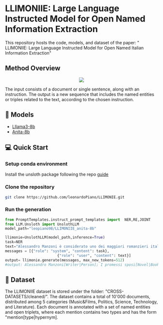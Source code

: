 # LLIMONIIE: Large Language Instructed Model for Open Named Information Extraction
This repository hosts the code, models, and dataset of the paper: " LLIMONIIE: Large Language Instructed Model
for Open Named Italian Information Extraction"
## Method Overview
<p align="center">
  <img src="pipeline.png"/>
</p>
 The input consists of a document or single sentence, along with an instruction. The output is a new sequence that includes
the named entities or triples related to the text, according to the chosen instruction.

## 🤖 Models
- [Lllama3-8b](https://huggingface.co/leopiano98/LLIMONIIE_anita-8b)
- [Anita-8b](https://huggingface.co/leopiano98/LLIMONIIE_llama3-8b)
## 💻 Quick Start
### Setup conda environment
Install the unsloth package following the repo [guide](https://github.com/unslothai/unsloth?tab=readme-ov-file#conda-installation)
### Clone the repository
```bash
git clone https://github.com/leonardoPiano/LLIMONIE.git
```
### Run the generation
```python
from PromptTemplates.instruct_prompt_templates import  NER,RE,JOINT
from LLM.Unsloth import UnslothLLM
model_path="leopiano98/LLIMONIIE_anita-8b"

llimonie=UnslothLLM(model_path,inference=True)
task=NER
text="Alessandro Manzoni è considerato uno dei maggiori romanzieri italiani di tutti i tempi per il suo celebre romanzo I promessi sposi"
messages = [{"role": "system", "content": task},
                        {"role": "user", "content": text}]
output= llimonie.generate(messages, max_new_tokens=512)
#output: Alessandro Manzoni[Writer|Person]; I promessi sposi[Novel|Book]; italiani[Nationality|Ethnicity] 
```
## 📝 Dataset 
The LLIMONIIE dataset is  stored under the folder: "CROSS-DATASETS/cleaned/". The dataset contains a total of 10'000 documents, distributed among 5 categories (Music&Films, Politics, Science, Technology, and Literature). Each document is annotated with a set of named entities and open triplets, where each mention contains two types and has the form "mention[type|hypernym].  
